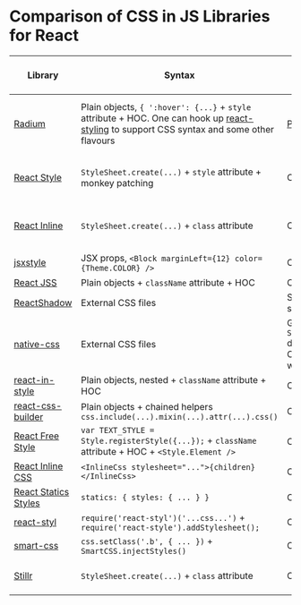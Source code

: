 # Comparison of CSS in JS Libraries for React

Library | Syntax | Mechanism | Override mechanism | Compile-time step | Media Queries | Pseudo styles | CSS Syntax | Animations | ES6 Classes | Vendor Prefixes | Dynamic styles | Isomorphic (runs on server)
-------- | -------- | -------- | -------- | -------- | -------- | -------- | -------- | -------- | -------- | -------- | -------- | --------
[Radium](https://github.com/FormidableLabs/radium) | Plain objects, `{ ':hover': {...}` + `style` attribute + HOC. One can hook up [react-styling](https://github.com/halt-hammerzeit/react-styling) to support CSS syntax and some other flavours | [Pure inline styles](https://github.com/FormidableLabs/radium#how-does-radium-work) | Object.assign | No | [Yes](https://github.com/FormidableLabs/radium/tree/master/docs/guides#media-queries) | Yes - :hover, :active, :focus | [Not yet](https://github.com/FormidableLabs/radium/issues/162) | [Yes](https://github.com/FormidableLabs/radium/tree/master/docs/api#keyframes) | [Yes](https://github.com/FormidableLabs/radium/tree/master/docs/guides#how-do-i-do-it-then) | Yes | Yes - anything can be done at runtime | Partial - media queries do not work yet
[React Style](https://github.com/js-next/react-style) | `StyleSheet.create(...)` + `style` attribute + monkey patching | Converts to CSS | CSS overrides hack - `.foo,.foo.foo1,.foo.foo1.foo2.` (etc.) | [Optional](https://github.com/js-next/react-style#extracting-styles-into-css-at-build-time) | [Yes](https://github.com/js-next/react-style#support-for-media-queries) | [No](https://github.com/js-next/react-style#not-supported-css-features) | [Yes](https://github.com/js-next/react-style#syntax-helpers-for-writing-styles) | No | Yes | Yes, if using [webpack extraction plugin](https://github.com/js-next/react-style#extracting-styles-into-css-at-build-time) | Yes - using inline styles | Yes, if using extraction
[React Inline](https://github.com/martinandert/react-inline) | `StyleSheet.create(...)` + `class` attribute | Converts to CSS | Unknown | Yes | Yes | Yes - all that are supported by CSS | No | No | Yes | Yes, after extraction | Yes - using inline styles | Yes
[jsxstyle](https://github.com/petehunt/jsxstyle) | JSX props, `<Block marginLeft={12} color={Theme.COLOR} />` | Converts to CSS | Unknown | Yes | Not yet | Not yet | No | No | Yes | Yes, after extraction | Yes - using inline styles | Yes
[React JSS](https://github.com/jsstyles/react-jss) | Plain objects + `className` attribute + HOC | Converts to CSS | [extend plugin](https://github.com/jsstyles/jss-extend) | No | Yes | Yes? | No | No | Yes | [Yes](https://github.com/jsstyles/jss-vendor-prefixer) | Yes - using inline styles | Unknown
[ReactShadow](https://github.com/Wildhoney/ReactShadow) | External CSS files | Shadow DOM for scoping | Same pitfalls as CSS | No | Yes | Yes | Yes | Yes | No | Yes, on external css | Yes - using inline styles | Yes
[native-css](https://github.com/raphamorim/native-css) | External CSS files | Generates `StyleSheet.create` declarations from CSS file for use with React Style | - | - | - | - | Yes | - | - | - | - | -
[react-in-style](https://github.com/ericwooley/react-in-style) | Plain objects, nested + `className` attribute + HOC | Converts to CSS | Same pitfalls as CSS | No | No | Yes | No | No | Yes | Yes, autoprefixer | Yes - using inline styles | Unknown
[react-css-builder](https://github.com/jhudson8/react-css-builder) | Plain objects + chained helpers `css.include(...).mixin(...).attr(...).css()` | Converts to CSS | Same pitfalls as CSS | No | No | No | No | No | Yes | Yes - [mixins](http://jhudson8.github.io/fancydocs/index.html#project/jhudson8/react-css-builder/section/Usage/Mixins?focus=outline) | Yes - using inline styles | Unknown
[React Free Style](https://github.com/blakeembrey/react-free-style) | `var TEXT_STYLE = Style.registerStyle({...});` + `className` attribute + HOC + `<Style.Element />` | Converts to CSS | Explicit - `FreeStyle#registerStyle(a, b, c)` | No | Yes | Yes | No | Yes | Yes | Unknown | Yes - explicit support `this.context.freeStyle.registerStyle(...)` | Yes
[React Inline CSS](https://github.com/RickWong/react-inline-css) | `<InlineCss stylesheet="...">{children}</InlineCss>` | Converts to CSS | Same pitfalls as CSS | No | Yes | Yes | Yes | Yes | Yes | Unknown | Yes - using inline styles | Unknown
[React Statics Styles](https://github.com/elierotenberg/react-statics-styles) | `statics: { styles: { ... } }` | Converts to CSS | Same pitfalls as CSS | Yes | Yes | Yes | No | Yes | Yes | Yes, after extraction | Yes - using inline styles | Yes
[react-styl](https://github.com/nick/react-styl) | `require('react-styl')('...css...')` + `require('react-style').addStylesheet();` | Converts to CSS | Same pitfalls as CSS | No | Yes | Yes | Yes | Yes | Yes | No | Yes - using inline styles | No
[smart-css](https://github.com/hackhat/smart-css) | `css.setClass('.b', { ... })` + `SmartCSS.injectStyles()` | Converts to CSS | Same pitfalls as CSS | No | Yes | Yes | No | No | Yes | Not yet | Yes - using inline styles | Not yet
[Stillr](https://github.com/chriskjaer/stilr) | `StyleSheet.create(...)` + `class` attribute | Converts to CSS | Same pitfalls as CSS | Optional | Yes | Yes | No | Yes | Yes | Yes, after extraction | Yes - using inline styles | Yes, if using extraction
